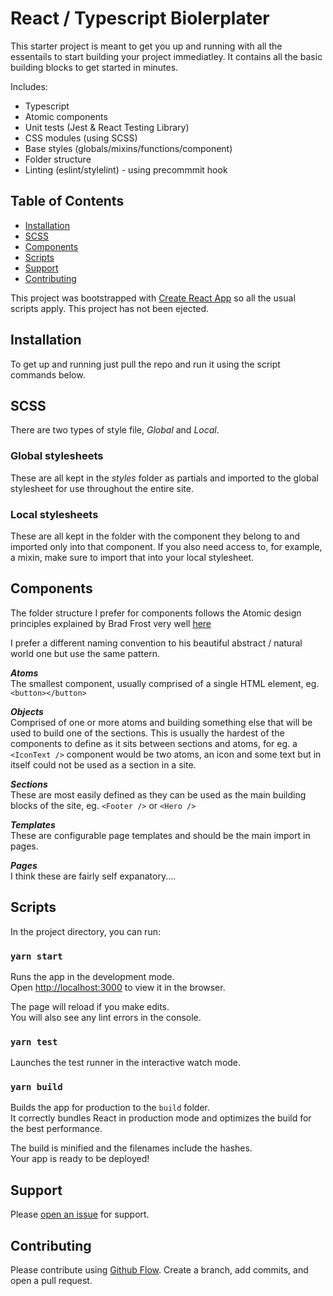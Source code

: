 # React / Typescript Biolerplater
This starter project is meant to get you up and running with all the essentails to start building your project immediatley. It contains all the basic building blocks to get started in minutes.

Includes:
- Typescript
- Atomic components
- Unit tests (Jest & React Testing Library)
- CSS modules (using SCSS)
- Base styles (globals/mixins/functions/component)
- Folder structure
- Linting (eslint/stylelint) - using precommmit hook

## Table of Contents

- [Installation](#installation)
- [SCSS](#scss)
- [Components](#components)
- [Scripts](#scripts)
- [Support](#support)
- [Contributing](#contributing)

This project was bootstrapped with [Create React App](https://github.com/facebook/create-react-app) so all the usual scripts apply. This project has not been ejected.

## Installation
To get up and running just pull the repo and run it using the script commands below.

## SCSS
There are two types of style file, *Global* and *Local*. 

### Global stylesheets
These are all kept in the *styles* folder as partials and imported to the global stylesheet for use throughout the entire site.

### Local stylesheets
These are all kept in the folder with the component they belong to and imported only into that component. If you also need access to, for example, a mixin, make sure to import that into your local stylesheet.

## Components
The folder structure I prefer for components follows the Atomic design principles explained by Brad Frost very well [here](https://bradfrost.com/blog/post/atomic-web-design/)  

I prefer a different naming convention to his beautiful abstract / natural world one but use the same pattern.

***Atoms***  
The smallest component, usually comprised of a single HTML element, eg. ```<button></button>```

***Objects***  
Comprised of one or more atoms and building something else that will be used to build one of the sections. This is usually the hardest of the components to define as it sits between sections and atoms, for eg. a  ```<IconText />``` component would be two atoms, an icon and some text but in itself could not be used as a section in a site.

***Sections***  
These are most easily defined as they can be used as the main building blocks of the site, eg. ```<Footer />``` or ```<Hero />```

***Templates***  
These are configurable page templates and should be the main import in pages.

***Pages***  
I think these are fairly self expanatory....

## Scripts
In the project directory, you can run:

### `yarn start`
Runs the app in the development mode.<br />
Open [http://localhost:3000](http://localhost:3000) to view it in the browser.

The page will reload if you make edits.<br />
You will also see any lint errors in the console.

### `yarn test`
Launches the test runner in the interactive watch mode.

### `yarn build`
Builds the app for production to the `build` folder.<br />
It correctly bundles React in production mode and optimizes the build for the best performance.

The build is minified and the filenames include the hashes.<br />
Your app is ready to be deployed!

## Support
Please [open an issue](https://github.com/TommyScribble/react-typescript-biolerplate/issues/new) for support.

## Contributing
Please contribute using [Github Flow](https://guides.github.com/introduction/flow/). Create a branch, add commits, and open a pull request.
